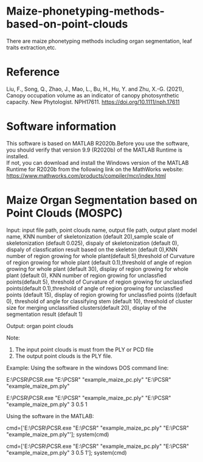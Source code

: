 # Maize-phonetyping-methods-based-on-point-clouds
There are maize phonetyping methods including organ segmentation, leaf traits extraction,etc.

# Reference 
Liu, F., Song, Q., Zhao, J., Mao, L., Bu, H., Hu, Y. and Zhu, X.-G. (2021), Canopy occupation volume as an indicator of canopy photosynthetic capacity. New Phytologist. NPH17611. https://doi.org/10.1111/nph.17611

# Software information
This software is based on MATLAB R2020b.Before you use the software, you should verify that version 9.9 (R2020b) of the MATLAB Runtime is installed.   
If not, you can download and install the Windows version of the MATLAB Runtime for R2020b 
from the following link on the MathWorks website:
https://www.mathworks.com/products/compiler/mcr/index.html


# Maize Organ Segmentation based on Point Clouds (MOSPC)
Input:
input file path, point clouds name, output file path, output plant model name, KNN number of skeletonization (default 20),sample scale of skeletonization (default 0.025), dispaly of skeletonization (default 0), dispaly of classfication result based on the skeleton (default 0),KNN number of region growing for whole plant(default 5),threshold of Curvature of region growing for whole plant (default 0.1),threshold of angle of region growing for whole plant (default 30), display of region growing for whole plant (default 0), KNN number of region growing for unclassfied points(default 5), threshold of Curvature of region growing for unclassfied points(default 0.1),threshold of angle of region growing for unclassfied points (default 15), display of region growing for unclassfied points ((default 0), threshold of angle for classifying stem (default 10), threshold of cluster size for merging unclassified clusters(default 20), display of the segmentation result (default 1) 

Output: organ point clouds


Note: 
1) The input point clouds is must from the PLY or PCD file
2) The output point clouds is the PLY file.


Example:
Using the software in the windows DOS command line:

E:\PCSR\PCSR.exe "E:\PCSR" "example_maize_pc.ply" "E:\PCSR" "example_maize_pm.ply"

E:\PCSR\PCSR.exe "E:\PCSR" "example_maize_pc.ply" "E:\PCSR" "example_maize_pm.ply" 3 0.5 1

Using the software in the MATLAB:

cmd=['E:\PCSR\PCSR.exe "E:\PCSR" "example_maize_pc.ply" "E:\PCSR" "example_maize_pm.ply"']; 
system(cmd)

cmd=['E:\PCSR\PCSR.exe "E:\PCSR" "example_maize_pc.ply" "E:\PCSR" "example_maize_pm.ply" 3 0.5 1'];
system(cmd)
